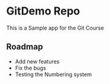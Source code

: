# GitDemo Repo
This is a Sample app for the Git Course

## Roadmap
* Add new features
* Fix the bugs
* Testing the Numbering system 